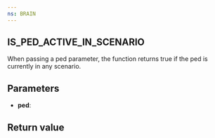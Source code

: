 ```yaml
---
ns: BRAIN
---
```

## IS_PED_ACTIVE_IN_SCENARIO

When passing a ped parameter, the function returns true if the ped is currently in any scenario.

## Parameters
* **ped**: 

## Return value